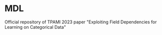 # MDL
Official repository of TPAMI 2023 paper "Exploiting Field Dependencies for Learning on Categorical Data"
